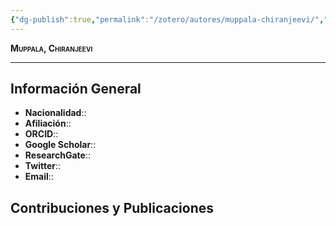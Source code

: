 ```yaml
---
{"dg-publish":true,"permalink":"/zotero/autores/muppala-chiranjeevi/","tags":["#autor","#researcher"]}
---
```



<span style="font-variant:small-caps; font-weight: bold;"> Muppala, Chiranjeevi </span>

---


## Información General

- **Nacionalidad**:: 
- **Afiliación**:: 
- **ORCID**:: 
- **Google Scholar**:: 
- **ResearchGate**:: 
- **Twitter**:: 
- **Email**::
  
## Contribuciones y Publicaciones






